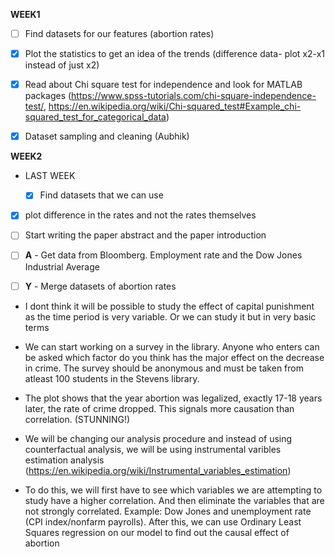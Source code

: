 **WEEK1**
- [ ] Find datasets for our features (abortion rates)
- [x] Plot the statistics to get an idea of the trends (difference data- plot x2-x1 instead of just x2)
- [x] Read about Chi square test for independence and look for MATLAB packages (https://www.spss-tutorials.com/chi-square-independence-test/, https://en.wikipedia.org/wiki/Chi-squared_test#Example_chi-squared_test_for_categorical_data)
- [x] Dataset sampling and cleaning (Aubhik)


**WEEK2**
- LAST WEEK
  - [x] Find datasets that we can use
  
    
- [x] plot difference in the rates and not the rates themselves
- [ ] Start writing the paper abstract and the paper introduction
- [ ] **A** - Get data from Bloomberg. Employment rate and the Dow Jones Industrial Average
- [ ] **Y** - Merge datasets of abortion rates


- I dont think it will be possible to study the effect of capital punishment as the time period is very variable. Or we can study it but in very basic terms
- We can start working on a survey in the library. Anyone who enters can be asked which factor do you think has the major effect on the decrease in crime. The survey should be anonymous and must be taken from atleast 100 students in the Stevens library.
- The plot shows that the year abortion was legalized, exactly 17-18 years later, the rate of crime dropped. This signals more causation than correlation. (STUNNING!)

- We will be changing our analysis procedure and instead of using counterfactual analysis, we will be using instrumental varibles estimation analysis (https://en.wikipedia.org/wiki/Instrumental_variables_estimation)

- To do this, we will first have to see which variables we are attempting to study have a higher correlation. And then eliminate the variables that are not strongly correlated. Example: Dow Jones and unemployment rate (CPI index/nonfarm payrolls). After this, we can use Ordinary Least Squares regression on our model to find out the causal effect of abortion


